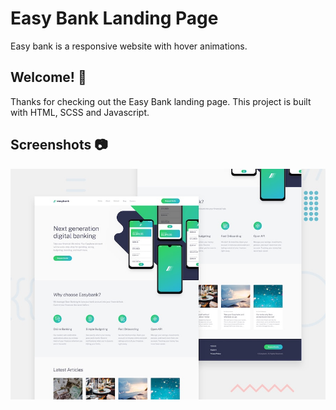 # Easy Bank Landing Page
Easy bank is a responsive website with hover animations.


## Welcome! 👋

Thanks for checking out the Easy Bank landing page. This project is built with HTML, SCSS and Javascript.




## Screenshots 📷
![](images/read-me-image.jpg)